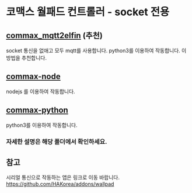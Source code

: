 코맥스 월패드 컨트롤러 - socket 전용
===============================

[commax_mqtt2elfin](https://github.com/kimtc99/wallpad/tree/master/commax-mqtt2elfin) (추천)
-----------------------------------------------------------------------------------------
socket 통신을 없애고 모두 mqtt를 사용합니다. python3를 이용하여 작동합니다.
이 방법을 추천합니다.

[commax-node](https://github.com/kimtc99/wallpad/tree/master/commax-node)
-----------------------------------------------------------------------
nodejs 를 이용하여 작동합니다.

[commax-python](https://github.com/kimtc99/wallpad/tree/master/commax-python)
--------------------------------------------------------------------------
python3를 이용하여 작동합니다.

### 자세한 설명은 해당 폴더에서 확인하세요.

참고
---
시리얼 통신으로 작동하는 앱은 링크로 이동 바랍니다.
https://github.com/HAKorea/addons/wallpad
